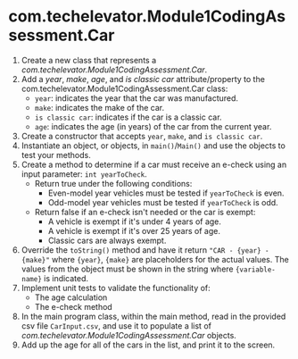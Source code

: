 # com.techelevator.Module1CodingAssessment.Car

1. Create a new class that represents a *com.techelevator.Module1CodingAssessment.Car*.
2. Add a *year*, *make*, *age*, and *is classic car* attribute/property to the com.techelevator.Module1CodingAssessment.Car class:
    * `year`: indicates the year that the car was manufactured.
    * `make`: indicates the make of the car.
    * `is classic car`: indicates if the car is a classic car.
    * `age`: indicates the age (in years) of the car from the current year.
3. Create a constructor that accepts `year`, `make`, and `is classic car`.
4. Instantiate an object, or objects, in `main()`/`Main()` and use the objects to test your methods.
5. Create a method to determine if a car must receive an e-check using an input parameter: `int yearToCheck`.
    * Return true under the following conditions:
        * Even-model year vehicles must be tested if `yearToCheck` is even.
        * Odd-model year vehicles must be tested if `yearToCheck` is odd.
    * Return false if an e-check isn't needed or the car is exempt:
        * A vehicle is exempt if it's under 4 years of age.
        * A vehicle is exempt if it's over 25 years of age.
        * Classic cars are always exempt.
6. Override the `toString()` method and have it return `"CAR - {year} - {make}"` where `{year}`, `{make}` are placeholders for the actual values. The values from the object must be shown in the string where `{variable-name}` is indicated.
7. Implement unit tests to validate the functionality of:
    * The age calculation
    * The e-check method
8. In the main program class, within the main method, read in the provided csv file `CarInput.csv`, and use it to populate a list of *com.techelevator.Module1CodingAssessment.Car* objects.
9. Add up the age for all of the cars in the list, and print it to the screen.